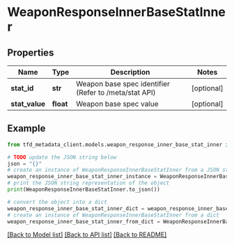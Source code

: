 # WeaponResponseInnerBaseStatInner


## Properties

Name | Type | Description | Notes
------------ | ------------- | ------------- | -------------
**stat_id** | **str** | Weapon base spec identifier (Refer to /meta/stat API) | [optional] 
**stat_value** | **float** | Weapon base spec value | [optional] 

## Example

```python
from tfd_metadata_client.models.weapon_response_inner_base_stat_inner import WeaponResponseInnerBaseStatInner

# TODO update the JSON string below
json = "{}"
# create an instance of WeaponResponseInnerBaseStatInner from a JSON string
weapon_response_inner_base_stat_inner_instance = WeaponResponseInnerBaseStatInner.from_json(json)
# print the JSON string representation of the object
print(WeaponResponseInnerBaseStatInner.to_json())

# convert the object into a dict
weapon_response_inner_base_stat_inner_dict = weapon_response_inner_base_stat_inner_instance.to_dict()
# create an instance of WeaponResponseInnerBaseStatInner from a dict
weapon_response_inner_base_stat_inner_from_dict = WeaponResponseInnerBaseStatInner.from_dict(weapon_response_inner_base_stat_inner_dict)
```
[[Back to Model list]](../README.md#documentation-for-models) [[Back to API list]](../README.md#documentation-for-api-endpoints) [[Back to README]](../README.md)


